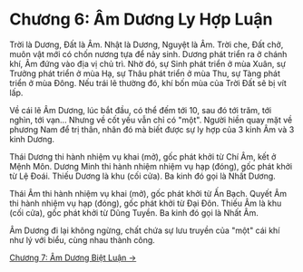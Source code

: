 # Chương 6: Âm Dương Ly Hợp Luận

Trời là Dương, Đất là Âm. Nhật là Dương, Nguyệt là Âm. Trời che, Đất chở, muôn
vật mới có chốn nương tựa để nảy sinh. Dương phát triển ra ở chánh khí, Âm đứng
vào địa vị chủ trì. Nhờ đó, sự Sinh phát triển ở mùa Xuân, sự Trưởng phát triển
ở mùa Hạ, sự Thâu phát triển ở mùa Thu, sự Tàng phát triển ở mùa Đông. Nếu trái
lẽ thường đó, khí bốn mùa của Trời Đất sẽ bị vít lấp.

Về cái lẽ Âm Dương, lúc bắt đầu, có thể đếm tới 10, sau đó tới trăm, tới nghìn,
tới vạn... Nhưng về cốt yếu vẫn chỉ có "một". Người hiền quay mặt về phương Nam
để trị thân, nhân đó mà biết được sự ly hợp của 3 kinh Âm và 3 kinh Dương.

Thái Dương thi hành nhiệm vụ khai (mở), gốc phát khởi từ Chí Âm, kết ở Mệnh Môn.
Dương Minh thi hành nhiệm nhiệm vụ hạp (đóng), gốc phát khởi từ Lệ Đoái. Thiếu
Dương là khu (cối cửa). Ba kinh đó gọi là Nhất Dương.

Thái Âm thi hành nhiệm vụ khai (mở), gốc phát khởi từ Ấn Bạch. Quyết Âm thi hành
nhiệm vụ hạp (đóng), gốc phát khởi từ Đại Đôn. Thiếu Âm là khu (cối cửa), gốc
phát khởi từ Dũng Tuyền. Ba kinh đó gọi là Nhất Âm.

Âm Dương đi lại không ngừng, chất chứa sự lưu truyền của "một" cái khí như lý
với biểu, cùng nhau thành công.

[Chương 7: Âm Dương Biệt Luận &rarr;](https://github.com/thaicuc/sach-y-dich/blob/master/contents/07-am-duong-biet-luan.md)
